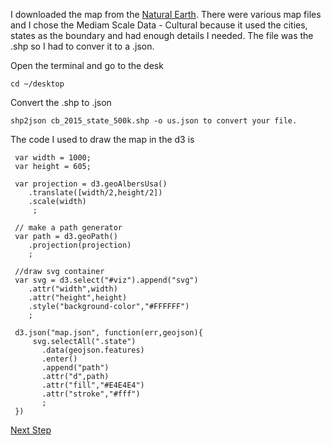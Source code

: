 
I downloaded the map from the [Natural Earth](http://www.naturalearthdata.com/). There were various map files and I chose the Mediam Scale Data - Cultural because it used the cities, states as the boundary and had enough details I needed. The file was the .shp so I had to conver it to a .json. 

Open the terminal and go to the desk

```
cd ~/desktop
```
Convert the .shp to .json
```
shp2json cb_2015_state_500k.shp -o us.json to convert your file. 
```

The code I used to draw the map in the d3 is

```
 var width = 1000;
 var height = 605;

 var projection = d3.geoAlbersUsa()
    .translate([width/2,height/2])
    .scale(width)
     ;
     
 // make a path generator
 var path = d3.geoPath()
    .projection(projection)
    ;

 //draw svg container
 var svg = d3.select("#viz").append("svg")
    .attr("width",width)
    .attr("height",height)
    .style("background-color","#FFFFFF")
    ;

 d3.json("map.json", function(err,geojson){
     svg.selectAll(".state")
       .data(geojson.features)
       .enter()
       .append("path")
       .attr("d",path)
       .attr("fill","#E4E4E4")
       .attr("stroke","#fff")
       ;
 })
 ```
 
 [Next Step](datamap.md)
    
